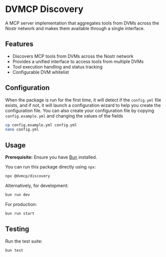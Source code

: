 # DVMCP Discovery

A MCP server implementation that aggregates tools from DVMs across the Nostr network and makes them available through a single interface.

## Features

- Discovers MCP tools from DVMs across the Nostr network
- Provides a unified interface to access tools from multiple DVMs
- Tool execution handling and status tracking
- Configurable DVM whitelist

## Configuration

When the package is run for the first time, it will detect if the `config.yml` file exists, and if not, it will launch a configuration wizard to help you create the configuration file. You can also create your configuration file by copying `config.example.yml` and changing the values of the fields

```bash
cp config.example.yml config.yml
nano config.yml
```

## Usage

**Prerequisite:** Ensure you have [Bun](https://bun.sh/) installed.

You can run this package directly using `npx`:

```bash
npx @dvmcp/discovery
```

Alternatively, for development:

```bash
bun run dev
```

For production:

```bash
bun run start
```

## Testing

Run the test suite:

```bash
bun test
```
